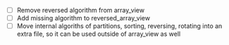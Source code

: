- [ ] Remove reversed algorithm from array_view
- [ ] Add missing algorithm to reversed_array_view
- [ ] Move internal algoriths of partitions, sorting, reversing, rotating into an extra file, so it can be used outside of array_view as well
